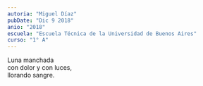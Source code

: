 ```yaml
---
autoria: "Miguel Díaz"
pubDate: "Dic 9 2018"
anio: "2018"
escuela: "Escuela Técnica de la Universidad de Buenos Aires"
curso: "1° A"
---
```

Luna manchada\
con dolor y con luces,\
llorando sangre.